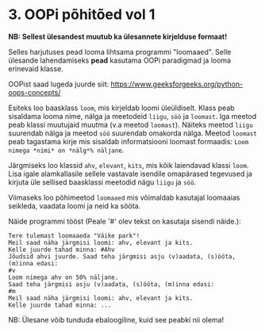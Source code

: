 # 3. OOPi põhitõed vol 1

**NB: Sellest ülesandest muutub ka ülesannete kirjelduse formaat!**

Selles harjutuses pead looma lihtsama programmi "loomaaed". Selle ülesande lahendamiseks **pead** kasutama OOPi paradigmad ja looma erinevaid klasse.

OOPist saad lugeda juurde siit: https://www.geeksforgeeks.org/python-oops-concepts/

Esiteks loo baasklass `loom`,  mis kirjeldab loomi üleüldiselt. Klass peab sisaldama looma nime, nälga ja meetodeid `liigu`, `söö` ja `loomast`. Iga meetod peab
klassi muutujaid muutma (v.a meetod `loomast`). Näiteks meetod `liigu` suurendab nälga ja meetod `söö` suurendab omakorda nälga. Meetod `loomast` peab tagastama kirje mis sisaldab informatsiooni loomast formaadis: `Loom nimega *nimi* on *nälg*% näljane`. 

Järgmiseks loo klassid `ahv`, `elevant`, `kits`, mis kõik laiendavad klassi `loom`. Lisa igale alamkallasile sellele vastavale isendile omapärased tegevused ja kirjuta üle sellised baasklassi meetodid nägu `liigu` ja `söö`.

Viimaseks loo põhimeetod `loomaaed` mis võimaldab kasutajal loomaaias seikleda, vaadata loomi ja neid ka sööta.

Näide programmi tööst (Peale '#' olev tekst on kasutaja sisendi näide.):
```text
Tere tulemast loomaaeda "Väike park"!
Meil saad näha järgmisi loomi: ahv, elevant ja kits.
Kelle juurde tahad minna: #Ahv
Jõudsid ahvi juurde. Saad teha järgmisi asju (v)aadata, (s)ööta, (m)inna edasi:
#v
Loom nimega ahv on 50% näljane.
Saad teha järgmisi asju (v)aadata, (s)ööta, (m)inna edasi:
#m
Meil saad näha järgmisi loomi: ahv, elevant ja kits.
Kelle juurde tahad minna: ...
```

NB: Ülesane võib tunduda ebaloogiline, kuid see peabki nii olema! 

